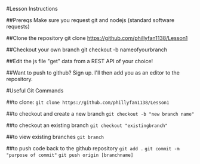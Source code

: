 #Lesson Instructions

##Prereqs
Make sure you request git and nodejs (standard software requests)

##Clone the repository
git clone https://github.com/phillyfan1138/Lesson1

##Checkout your own branch
git checkout -b nameofyourbranch

##Edit the js file
"get" data from a REST API of your choice!

##Want to push to github?
Sign up.  I'll then add you as an editor to the repository.


#Useful Git Commands

##to clone:
`git clone https://github.com/phillyfan1138/Lesson1`

##to checkout and create a new branch
`git checkout -b "new branch name"`

##to checkout an existing branch
`git checkout "existingbranch"`

##to view existing branches
`git branch`

##to push code back to the github repository
`git add .`
`git commit -m "purpose of commit"`
`git push origin [branchname]`



